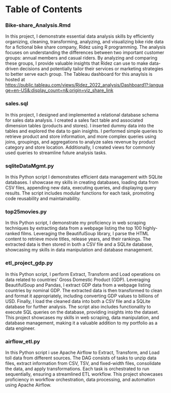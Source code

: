 # Table of Contents
### Bike-share_Analysis.Rmd
In this project, I demonstrate essential data analysis skills by efficiently organizing, cleaning, transforming, analyzing, and visualizing bike ride data for a fictional bike share company, Ridez using R programming. The analysis focuses on understanding the differences between two important customer groups: annual members and casual riders. By analyzing and comparing these groups, I provide valuable insights that Ridez can use to make data-driven decisions and potentially tailor their services or marketing strategies to better serve each group.
The Tableau dashboard for this anaylsis is hosted at https://public.tableau.com/views/Ridez_2022_analysis/Dashboard1?:language=en-US&:display_count=n&:origin=viz_share_link 

### sales.sql
In this project, I designed and implemented a relational database schema for sales data analysis. I created a sales fact table and associated dimension tables (products and stores). I inserted dummy data into the tables and explored the data to gain insights. I performed simple queries to retrieve product and store information, and more complex queries using joins, groupings, and aggregations to analyze sales revenue by product category and store location. Additionally, I created views for commonly used queries to streamline future analysis tasks.

### sqliteDataMgmt.py
In this Python script I demonstrates efficient data management with SQLite databases. I showcase my skills in creating databases, loading data from CSV files, appending new data, executing queries, and displaying query results. The script includes modular functions for each task, promoting code reusability and maintainability.

### top25movies.py
In this Python script, I demonstrate my proficiency in web scraping techniques by extracting data from a webpage listing the top 100 highly-ranked films. Leveraging the BeautifulSoup library, I parse the HTML content to retrieve movie titles, release years, and their rankings. The extracted data is then stored in both a CSV file and a SQLite database, showcasing my skills in data manipulation and database management.

### etl_project_gdp.py
In this Python script, I perform Extract, Transform and Load operations on data related to countries' Gross Domestic Product (GDP). Leveraging BeautifulSoup and Pandas, I extract GDP data from a webpage listing countries by nominal GDP. The extracted data is then transformed to clean and format it appropriately, including converting GDP values to billions of USD. Finally, I load the cleaned data into both a CSV file and a SQLite database for further analysis. The script also includes functionality to execute SQL queries on the database, providing insights into the dataset. This project showcases my skills in web scraping, data manipulation, and database management, making it a valuable addition to my portfolio as a data engineer.

### airflow_etl.py
In this Python script i use Apache Airflow to Extract, Transform, and Load toll data from different sources. The DAG consists of tasks to unzip data files, extract information from CSV, TSV, and fixed-width files, consolidate the data, and apply transformations. Each task is orchestrated to run sequentially, ensuring a streamlined ETL workflow. This project showcases proficiency in workflow orchestration, data processing, and automation using Apache Airflow.



